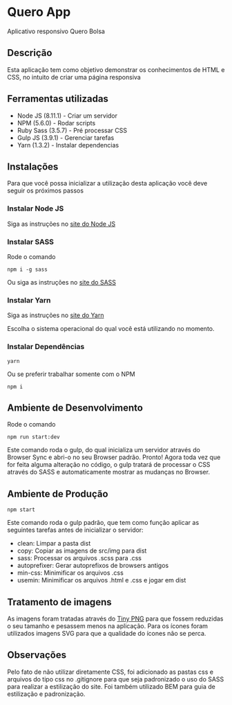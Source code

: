 # Quero App

Aplicativo responsivo Quero Bolsa

## Descrição

Esta aplicação tem como objetivo demonstrar os conhecimentos de HTML e CSS, no intuito de criar uma página responsiva

## Ferramentas utilizadas
- Node JS (8.11.1) - Criar um servidor
- NPM (5.6.0) - Rodar scripts
- Ruby Sass (3.5.7) - Pré processar CSS
- Gulp JS (3.9.1) - Gerenciar tarefas
- Yarn (1.3.2) - Instalar dependencias

## Instalações

Para que você possa inicializar a utilização desta aplicação você deve seguir os próximos passos

### Instalar Node JS
Siga as instruções no [site do Node JS](https://nodejs.org/en/download/)

### Instalar SASS
Rode o comando

```
npm i -g sass
```
Ou siga as instruções no [site do SASS](https://sass-lang.com/install)


### Instalar Yarn
Siga as instruções no [site do Yarn](https://yarnpkg.com/pt-BR/docs/install#debian-stable)

Escolha o sistema operacional do qual você está utilizando no momento.

### Instalar Dependências
```
yarn
```
Ou se preferir trabalhar somente com o NPM
```
npm i
```

## Ambiente de Desenvolvimento
Rode o comando
```
npm run start:dev
```

Este comando roda o gulp, do qual inicializa um servidor através do Browser Sync e abri-o no seu Browser padrão.
Pronto! Agora toda vez que for feita alguma alteração no código, o gulp tratará de processar o CSS através do SASS e automaticamente mostrar as mudanças no Browser.

## Ambiente de Produção
```
npm start
```

Este comando roda o gulp padrão, que tem como função aplicar as seguintes tarefas antes de inicializar o servidor:
- clean: Limpar a pasta dist
- copy: Copiar as imagens de src/img para dist
- sass: Processar os arquivos .scss para .css
- autoprefixer: Gerar autoprefixos de browsers antigos
- min-css: Minimificar os arquivos .css
- usemin: Minimificar os arquivos .html e .css e jogar em dist

## Tratamento de imagens

As imagens foram tratadas através do [Tiny PNG](https://tinypng.com/) para que fossem reduzidas o seu tamanho e pesassem menos na aplicação.
Para os ícones foram utilizados imagens SVG para que a qualidade do ícones não se perca.

## Observações

Pelo fato de não utilizar diretamente CSS, foi adicionado as pastas css e arquivos do tipo css no .gitignore para que seja padronizado o uso do SASS para realizar a estilização do site.
Foi também utilizado BEM para guia de estilização e padronização.
